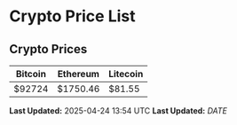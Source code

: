 # Crypto Price List

## Crypto Prices
| Bitcoin | Ethereum | Litecoin |
| ------- | -------- | -------- |
| $92724 | $1750.46 | $81.55 |
**Last Updated:** 2025-04-24 13:54 UTC
**Last Updated:** $DATE$
